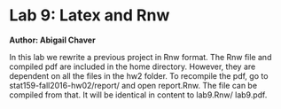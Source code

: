 # Lab 9: Latex and Rnw
**Author: Abigail Chaver**

In this lab we rewrite a previous project in Rnw format. 
The Rnw file and compiled pdf are included in the home directory.
However, they are dependent on all the files in the hw2 folder.
To recompile the pdf, go to stat159-fall2016-hw02/report/ and open report.Rnw.
The file can be compiled from that.
It will be identical in content to lab9.Rnw/ lab9.pdf.

